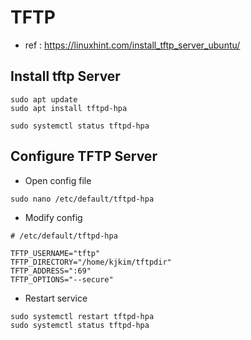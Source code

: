 # TFTP
+ ref : https://linuxhint.com/install_tftp_server_ubuntu/
## Install tftp Server
```
sudo apt update
sudo apt install tftpd-hpa

sudo systemctl status tftpd-hpa
```
## Configure TFTP Server
+ Open config file
```
sudo nano /etc/default/tftpd-hpa
```

+ Modify config
```
# /etc/default/tftpd-hpa

TFTP_USERNAME="tftp"
TFTP_DIRECTORY="/home/kjkim/tftpdir"
TFTP_ADDRESS=":69"
TFTP_OPTIONS="--secure"
```

+ Restart service
```
sudo systemctl restart tftpd-hpa
sudo systemctl status tftpd-hpa
```